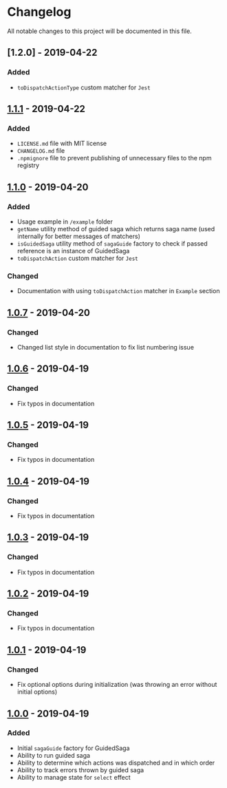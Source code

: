 # Changelog
All notable changes to this project will be documented in this file.

## [1.2.0] - 2019-04-22
### Added
- `toDispatchActionType` custom matcher for `Jest`

## [1.1.1] - 2019-04-22
### Added
- `LICENSE.md` file with MIT license
- `CHANGELOG.md` file
- `.npmignore` file to prevent publishing of unnecessary files to the npm registry

## [1.1.0] - 2019-04-20
### Added
- Usage example in `/example` folder
- `getName` utility method of guided saga which returns saga name (used internally for better messages of matchers)
- `isGuidedSaga` utility method of `sagaGuide` factory to check if passed reference is an instance of GuidedSaga
- `toDispatchAction` custom matcher for `Jest`

### Changed
- Documentation with using `toDispatchAction` matcher in `Example` section

## [1.0.7] - 2019-04-20
### Changed
- Changed list style in documentation to fix list numbering issue

## [1.0.6] - 2019-04-19
### Changed
- Fix typos in documentation

## [1.0.5] - 2019-04-19
### Changed
- Fix typos in documentation

## [1.0.4] - 2019-04-19
### Changed
- Fix typos in documentation

## [1.0.3] - 2019-04-19
### Changed
- Fix typos in documentation

## [1.0.2] - 2019-04-19
### Changed
- Fix typos in documentation

## [1.0.1] - 2019-04-19
### Changed
- Fix optional options during initialization (was throwing an error without initial options)

## [1.0.0] - 2019-04-19
### Added
- Initial `sagaGuide` factory for GuidedSaga
- Ability to run guided saga
- Ability to determine which actions was dispatched and in which order
- Ability to track errors thrown by guided saga
- Ability to manage state for `select` effect

[1.1.1]: https://github.com/Onatolich/saga-guide/compare/v1.1.0..v1.1.1
[1.1.0]: https://github.com/Onatolich/saga-guide/compare/v1.0.7..v1.1.0
[1.0.7]: https://github.com/Onatolich/saga-guide/compare/v1.0.6..v1.0.7
[1.0.6]: https://github.com/Onatolich/saga-guide/compare/v1.0.5..v1.0.6
[1.0.5]: https://github.com/Onatolich/saga-guide/compare/v1.0.4..v1.0.5
[1.0.4]: https://github.com/Onatolich/saga-guide/compare/v1.0.3..v1.0.4
[1.0.3]: https://github.com/Onatolich/saga-guide/compare/v1.0.2..v1.0.3
[1.0.2]: https://github.com/Onatolich/saga-guide/compare/v1.0.1..v1.0.2
[1.0.1]: https://github.com/Onatolich/saga-guide/compare/v1.0.0..v1.0.1
[1.0.0]: https://github.com/Onatolich/saga-guide/releases/tag/v1.0.0
